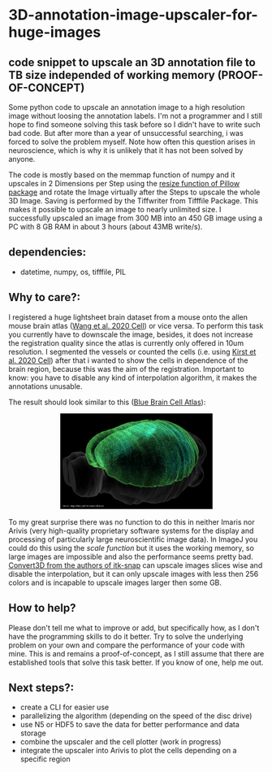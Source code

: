 # 3D-annotation-image-upscaler-for-huge-images
## code snippet to upscale an 3D annotation file to TB size independed of working memory (PROOF-OF-CONCEPT)

Some python code to upscale an annotation image to a high resolution image without loosing the annotation labels. I'm not a programmer and I still hope to find someone solving this task before so I didn't have to write such bad code. But after more than a year of unsuccessful searching, i was forced to solve the problem myself. Note how often this question arises in neuroscience, which is why it is unlikely that it has not been solved by anyone.

The code is mostly based on the memmap function of numpy and it upscales in 2 Dimensions per Step using the [resize function of Pillow package](https://pillow.readthedocs.io/en/stable/reference/Image.html) and rotate the Image virtually after the Steps to upscale the whole 3D Image. Saving is performed by the Tiffwriter from Tifffile Package. This makes it possible to upscale an image to nearly unlimited size. I successfully upscaled an image from 300 MB into an 450 GB image using a PC with 8 GB RAM in about 3 hours (about 43MB write/s).

## dependencies:

  - datetime, numpy, os, tifffile, PIL
  
## Why to care?:

I registered a huge lightsheet brain dataset from a mouse onto the allen mouse brain atlas ([Wang et al. 2020 Cell](https://doi.org/10.1016/j.cell.2020.04.007)) or vice versa. To perform this task you currently have to downscale the image, besides, it does not increase the registration quality since the atlas is currently only offered in 10um resolution. I segmented the vessels or counted the cells (i.e. using [Kirst et al. 2020 Cell](https://doi.org/10.1016/j.cell.2020.01.028)) after that i wanted to show the cells in dependence of the brain region, because this was the aim of the registration. Important to know: you have to disable any kind of interpolation algorithm, it makes the annotations unusable. 

The result should look similar to this ([Blue Brain Cell Atlas](https://bbp.epfl.ch/nexus/cell-atlas/)):

<p align="center">
<a href="https://bbp.epfl.ch/nexus/cell-atlas/">
<img src="https://github.com/SaibotMagd/3D-annotation-image-upscaler-for-huge-images/blob/main/3D-AIUdocs/blue_brain_cell_atlas_example1.png" 
 alt="Blue Brain Cell Atlas Example" width="300" hspace="40"/></a>

To my great surprise there was no function to do this in neither Imaris nor Arivis (very high-quality proprietary software systems for the display and processing of particularly large neuroscientific image data). In ImageJ you could do this using the *scale function* but it uses the working memory, so large images are impossible and also the performance seems pretty bad. [Convert3D from the authors of itk-snap](http://www.itksnap.org/pmwiki/pmwiki.php?n=Downloads.C3D) can upscale images slices wise and disable the interpolation, but it can only upscale images with less then 256 colors and is incapable to upscale images larger then some GB.

## How to help?

Please don't tell me what to improve or add, but specifically how, as I don't have the programming skills to do it better. Try to solve the underlying problem on your own and compare the performance of your code with mine. This is and remains a proof-of-concept, as I still assume that there are established tools that solve this task better. If you know of one, help me out.

## Next steps?:

- create a CLI for easier use
- parallelizing the algorithm (depending on the speed of the disc drive)
- use N5 or HDF5 to save the data for better performance and data storage
- combine the upscaler and the cell plotter (work in progress)
- integrate the upscaler into Arivis to plot the cells depending on a specific region

